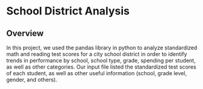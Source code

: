 # School District Analysis
## Overview
In this project, we used the pandas library in python to analyze standardized math and reading test scores for a city school district in order to identify trends in performance by school, school type, grade, spending per student, as well as other categories.  Our input file listed the standardized test scores of each student, as well as other useful information (school, grade level, gender, and others).
